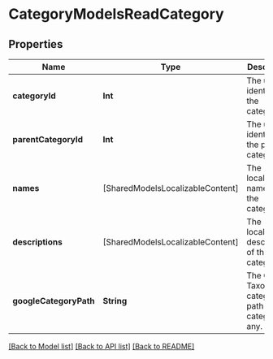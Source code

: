 # CategoryModelsReadCategory

## Properties
Name | Type | Description | Notes
------------ | ------------- | ------------- | -------------
**categoryId** | **Int** | The unique identifier for the category. | [optional] 
**parentCategoryId** | **Int** | The unique identifier for the parent category. | [optional] 
**names** | [SharedModelsLocalizableContent] | The localizable names of the category. | [optional] 
**descriptions** | [SharedModelsLocalizableContent] | The localized descriptions of the category. | [optional] 
**googleCategoryPath** | **String** | The Google Taxonomy category path for the category, if any. | [optional] 

[[Back to Model list]](../README.md#documentation-for-models) [[Back to API list]](../README.md#documentation-for-api-endpoints) [[Back to README]](../README.md)



